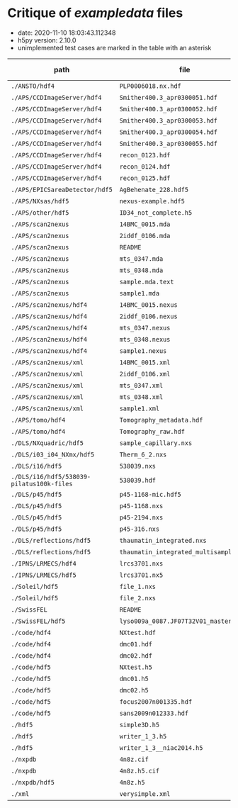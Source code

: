 # Critique of *exampledata* files

* date: 2020-11-10 18:03:43.112348
* h5py version: 2.10.0
* unimplemented test cases are marked in the table with an asterisk

| path                                      | file                                   | File Type    | NXentry Count | Application Def's |
| ----------------------------------------- | -------------------------------------- | ------------ | ------------- | ----------------- |
| `./ANSTO/hdf4`                            | `PLP0006018.nx.hdf`                    | HDF5         | 1             | None found        |
| `./APS/CCDImageServer/hdf4`               | `Smither400.3_apr0300051.hdf`          | HDF4         | *             | *                 |
| `./APS/CCDImageServer/hdf4`               | `Smither400.3_apr0300052.hdf`          | HDF4         | *             | *                 |
| `./APS/CCDImageServer/hdf4`               | `Smither400.3_apr0300053.hdf`          | HDF4         | *             | *                 |
| `./APS/CCDImageServer/hdf4`               | `Smither400.3_apr0300054.hdf`          | HDF4         | *             | *                 |
| `./APS/CCDImageServer/hdf4`               | `Smither400.3_apr0300055.hdf`          | HDF4         | *             | *                 |
| `./APS/CCDImageServer/hdf4`               | `recon_0123.hdf`                       | HDF4         | *             | *                 |
| `./APS/CCDImageServer/hdf4`               | `recon_0124.hdf`                       | HDF4         | *             | *                 |
| `./APS/CCDImageServer/hdf4`               | `recon_0125.hdf`                       | HDF4         | *             | *                 |
| `./APS/EPICSareaDetector/hdf5`            | `AgBehenate_228.hdf5`                  | HDF5         | 1             | NXsas             |
| `./APS/NXsas/hdf5`                        | `nexus-example.hdf5`                   | HDF5         | 1             | NXsas             |
| `./APS/other/hdf5`                        | `ID34_not_complete.h5`                 | HDF5         | 1             | None found        |
| `./APS/scan2nexus`                        | `14BMC_0015.mda`                       | unrecognised | -             | -                 |
| `./APS/scan2nexus`                        | `2iddf_0106.mda`                       | unrecognised | -             | -                 |
| `./APS/scan2nexus`                        | `README`                               | unrecognised | -             | -                 |
| `./APS/scan2nexus`                        | `mts_0347.mda`                         | unrecognised | -             | -                 |
| `./APS/scan2nexus`                        | `mts_0348.mda`                         | unrecognised | -             | -                 |
| `./APS/scan2nexus`                        | `sample.mda.text`                      | unrecognised | -             | -                 |
| `./APS/scan2nexus`                        | `sample1.mda`                          | unrecognised | -             | -                 |
| `./APS/scan2nexus/hdf4`                   | `14BMC_0015.nexus`                     | HDF4         | *             | *                 |
| `./APS/scan2nexus/hdf4`                   | `2iddf_0106.nexus`                     | unrecognised | -             | -                 |
| `./APS/scan2nexus/hdf4`                   | `mts_0347.nexus`                       | HDF4         | *             | *                 |
| `./APS/scan2nexus/hdf4`                   | `mts_0348.nexus`                       | HDF4         | *             | *                 |
| `./APS/scan2nexus/hdf4`                   | `sample1.nexus`                        | HDF4         | *             | *                 |
| `./APS/scan2nexus/xml`                    | `14BMC_0015.xml`                       | XML          | *             | *                 |
| `./APS/scan2nexus/xml`                    | `2iddf_0106.xml`                       | XML          | *             | *                 |
| `./APS/scan2nexus/xml`                    | `mts_0347.xml`                         | XML          | *             | *                 |
| `./APS/scan2nexus/xml`                    | `mts_0348.xml`                         | XML          | *             | *                 |
| `./APS/scan2nexus/xml`                    | `sample1.xml`                          | XML          | *             | *                 |
| `./APS/tomo/hdf4`                         | `Tomography_metadata.hdf`              | HDF4         | *             | *                 |
| `./APS/tomo/hdf4`                         | `Tomography_raw.hdf`                   | HDF4         | *             | *                 |
| `./DLS/NXquadric/hdf5`                    | `sample_capillary.nxs`                 | HDF5         | 1             | None found        |
| `./DLS/i03_i04_NXmx/hdf5`                 | `Therm_6_2.nxs`                        | HDF5         | 1             | error             |
| `./DLS/i16/hdf5`                          | `538039.nxs`                           | HDF5         | 1             | NXmx              |
| `./DLS/i16/hdf5/538039-pilatus100k-files` | `538039.hdf`                           | HDF5         | 1             | None found        |
| `./DLS/p45/hdf5`                          | `p45-1168-mic.hdf5`                    | HDF5         | 1             | None found        |
| `./DLS/p45/hdf5`                          | `p45-1168.nxs`                         | HDF5         | 1             | None found        |
| `./DLS/p45/hdf5`                          | `p45-2194.nxs`                         | HDF5         | 1             | None found        |
| `./DLS/p45/hdf5`                          | `p45-316.nxs`                          | HDF5         | 1             | None found        |
| `./DLS/reflections/hdf5`                  | `thaumatin_integrated.nxs`             | HDF5         | 1             | error             |
| `./DLS/reflections/hdf5`                  | `thaumatin_integrated_multisample.nxs` | HDF5         | 1             | error             |
| `./IPNS/LRMECS/hdf4`                      | `lrcs3701.nxs`                         | unrecognised | -             | -                 |
| `./IPNS/LRMECS/hdf5`                      | `lrcs3701.nx5`                         | HDF5         | 2             | None found        |
| `./Soleil/hdf5`                           | `file_1.nxs`                           | HDF5         | 1             | NXentry           |
| `./Soleil/hdf5`                           | `file_2.nxs`                           | HDF5         | 1             | NXentry           |
| `./SwissFEL`                              | `README`                               | unrecognised | -             | -                 |
| `./SwissFEL/hdf5`                         | `lyso009a_0087.JF07T32V01_master.h5`   | HDF5         | 1             | error             |
| `./code/hdf4`                             | `NXtest.hdf`                           | HDF4         | *             | *                 |
| `./code/hdf4`                             | `dmc01.hdf`                            | HDF4         | *             | *                 |
| `./code/hdf4`                             | `dmc02.hdf`                            | HDF4         | *             | *                 |
| `./code/hdf5`                             | `NXtest.h5`                            | HDF5         | 2             | None found        |
| `./code/hdf5`                             | `dmc01.h5`                             | HDF5         | 1             | None found        |
| `./code/hdf5`                             | `dmc02.h5`                             | HDF5         | 1             | None found        |
| `./code/hdf5`                             | `focus2007n001335.hdf`                 | HDF5         | 1             | None found        |
| `./code/hdf5`                             | `sans2009n012333.hdf`                  | HDF5         | 1             | None found        |
| `./hdf5`                                  | `simple3D.h5`                          | HDF5         | 1             | None found        |
| `./hdf5`                                  | `writer_1_3.h5`                        | HDF5         | 1             | None found        |
| `./hdf5`                                  | `writer_1_3__niac2014.h5`              | HDF5         | 1             | None found        |
| `./nxpdb`                                 | `4n8z.cif`                             | unrecognised | -             | -                 |
| `./nxpdb`                                 | `4n8z.h5.cif`                          | unrecognised | -             | -                 |
| `./nxpdb/hdf5`                            | `4n8z.h5`                              | HDF5         | 1             | None found        |
| `./xml`                                   | `verysimple.xml`                       | XML          | *             | *                 |


